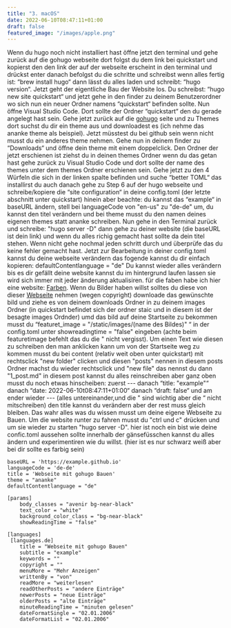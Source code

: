 ```yaml
---
title: "3. macOS"
date: 2022-06-10T08:47:11+01:00
draft: false
featured_image: "/images/apple.png"
---
```

Wenn du hugo noch nicht installiert hast öffne jetzt den terminal und gehe zurück auf die gohugo webseite dort folgst du dem link bei quickstart und kopierst den den link der auf der webseite erscheint in den terminal und drückst enter danach befolgst du die schritte und schreibst wenn alles fertig ist: “brew install hugo“ dann lässt du alles laden und schreibt: “hugo version“. Jetzt geht der eigentliche Bau der Website los. Du schreibst: “hugo new site quickstart“ und jetzt gehe in den finder zu deinem Benutzerordner wo sich nun ein neuer Ordner namens “quickstart“ befinden sollte. Nun öffne Visual Studio Code. Dort sollte der Ordner “quickstart“ den du gerade angelegt hast sein. Gehe jetzt zurück auf die [gohugo](https://gohugo.io/) seite und zu Themes dort suchst du dir ein theme aus und downloadest es (ich nehme das ananke theme als beispiel). Jetzt müsstest du bei github sein wenn nicht musst du ein anderes theme nehmen. Gehe nun in deinem finder zu “Downloads“ und öffne dein theme mit einem doppelclick. Den Ordner der jetzt erschienen ist ziehst du in deinen themes Ordner wenn du das getan hast gehe zurück zu Visual Studio Code und dort sollte der name des themes unter dem themes Ordner erschienen sein. Gehe jetzt zu den 4 Würfeln die sich in der linken spalte befinden und suche “better TOML“ das installirst du auch danach gehe zu Step 6 auf der hugo webseite und schreibe/kopiere die “site configuration“ in deine config.toml (der letzte abschnitt unter quickstart) hinein aber beachte: du kannst das “example“ in baseURL ändern, stell bei languageCode von "en-us" zu "de-de" um, du kannst den titel verändern und bei theme musst du den namen deines eigenen themes statt ananke schreiben. Nun gehe in den Terminal zurück und schreibe: "hugo server -D" dann gehe zu deiner website (die baseURL ist dein link) und wenn du alles richig gemacht hast sollte da dein titel stehen. Wenn nicht gehe nochmal jeden schritt durch und überprüfe das du keine fehler gemacht hast. Jetzt zur Bearbeitung in deiner config.toml kannst du deine webseite verändern das fogende kannst du dir einfach kopieren: defaultContentlanguage = "de"  Du kannst wieder alles verändern bis es dir gefällt deine website kannst du im hintergrund laufen lassen sie wird sich immer mit jeder änderung aktualisiren. für die faben habe ich hier eine website: [Farben](https://tachyons.io/docs/themes/skins/). Wenn du Bilder haben willst solltes du diese von dieser [Webseite](https://unsplash.com/) nehmen (wegen copyright) downloade das gewünschte bild und ziehe es von deinem downloads Ordner in zu deinem images Ordner (in quickstart befindet sich der ordner staic und in diesem ist der besagte images Ordnder) umd das bild auf deine Startseite zu bekommen musst du “featuret_image = "/static/images/(name des Bildes)" “ in der config.toml unter showreadingtime = "false" eingeben (achte beim featuretimage befehlt das du die " nicht vergisst). Um einen Text wie diesen zu schreiben den man anklicken kann um von der Startseite weg zu kommen musst du bei content (relativ weit oben unter quickstart) mit rechtsclick "new folder" clicken und diesen "posts" nennen in diesem posts Ordner machst du wieder rechtsclick und "new file" das nennst du dann "1_post.md" in diesem post kannst du alles reinschreiben aber ganz oben musst du noch etwas hinscheiben: zuerst --- danach “title: "example"“ danach “date: 2022-06-10t08:47:11+01:00“ danach “draft: false“ und am ender wieder --- (alles untereinander,und die " sind wichtig aber die “ nicht mitschreiben) den title kannst du verändern aber der rest muss gleich bleiben. Das wahr alles was du wissen musst um deine eigene Webseite zu Bauen. Um die website runter zu fahren musst du "ctrl und c" drücken und um sie wieder zu starten "hugo server -D". hier ist noch ein bist wie deine confic.toml aussehen sollte innerhalb der gänsefüsschen kannst du alles ändern und experimentiren wie du willst. (hier ist es nur schwarz weiß aber bei dir sollte es farbig sein)
```
baseURL = 'https://example.github.io'
languageCode = 'de-de'
title = 'Webseite mit gohugo Bauen'
theme = "ananke"
defaultContentlanguage = "de"

[params]
    body_classes = "avenir bg-near-black"
    text_color = "white"
    background_color_class = "bg-near-black"
    showReadingTime = "false"

[languages]
 [languages.de]
    title = "Webseite mit gohugo Bauen"
    subtitle = "example"
    keywords = ""
    copyright = ""
    menuMore = "Mehr Anzeigen"
    writtenBy = "von"
    readMore = "weiterlesen"
    readOtherPosts = "andere Einträge"
    newerPosts = "neue Einträge"
    olderPosts = "alte Einträge"
    minuteReadingTime = "minuten gelesen"
    dateFormatSingle = "02.01.2006"
    dateFormatList = "02.01.2006"
    
    
```